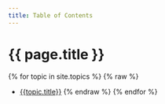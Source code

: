```yaml
---
title: Table of Contents
---
```


# {{ page.title }}

{% for topic in site.topics %}
{% raw %}
* [{{topic.title}}]({{topic.url}}) 
{% endraw %}
{% endfor %}